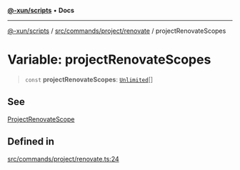 [**@-xun/scripts**](../../../../../README.md) • **Docs**

***

[@-xun/scripts](../../../../../README.md) / [src/commands/project/renovate](../README.md) / projectRenovateScopes

# Variable: projectRenovateScopes

> `const` **projectRenovateScopes**: [`Unlimited`](../../../../configure/enumerations/UnlimitedGlobalScope.md#unlimited)[]

## See

[ProjectRenovateScope](../../../../configure/enumerations/UnlimitedGlobalScope.md)

## Defined in

[src/commands/project/renovate.ts:24](https://github.com/Xunnamius/xscripts/blob/f4ec173014b41a5b69e2dbdb82e9f8b7ec9d9c86/src/commands/project/renovate.ts#L24)
